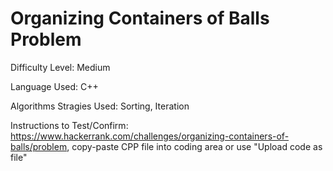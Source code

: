 # Organizing Containers of Balls Problem
Difficulty Level: Medium

Language Used: C++

Algorithms Stragies Used: Sorting, Iteration 

Instructions to Test/Confirm: https://www.hackerrank.com/challenges/organizing-containers-of-balls/problem, copy-paste CPP file into coding area or use "Upload code as file"
